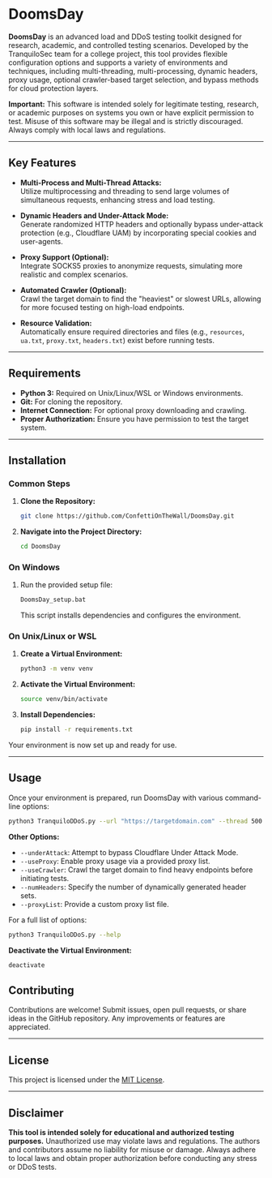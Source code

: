 # DoomsDay

**DoomsDay** is an advanced load and DDoS testing toolkit designed for research, academic, and controlled testing scenarios. Developed by the TranquiloSec team for a college project, this tool provides flexible configuration options and supports a variety of environments and techniques, including multi-threading, multi-processing, dynamic headers, proxy usage, optional crawler-based target selection, and bypass methods for cloud protection layers.

**Important:** This software is intended solely for legitimate testing, research, or academic purposes on systems you own or have explicit permission to test. Misuse of this software may be illegal and is strictly discouraged. Always comply with local laws and regulations.

---

## Key Features

- **Multi-Process and Multi-Thread Attacks:**  
  Utilize multiprocessing and threading to send large volumes of simultaneous requests, enhancing stress and load testing.

- **Dynamic Headers and Under-Attack Mode:**  
  Generate randomized HTTP headers and optionally bypass under-attack protection (e.g., Cloudflare UAM) by incorporating special cookies and user-agents.

- **Proxy Support (Optional):**  
  Integrate SOCKS5 proxies to anonymize requests, simulating more realistic and complex scenarios.

- **Automated Crawler (Optional):**  
  Crawl the target domain to find the "heaviest" or slowest URLs, allowing for more focused testing on high-load endpoints.

- **Resource Validation:**  
  Automatically ensure required directories and files (e.g., `resources`, `ua.txt`, `proxy.txt`, `headers.txt`) exist before running tests.

---

## Requirements

- **Python 3:** Required on Unix/Linux/WSL or Windows environments.
- **Git:** For cloning the repository.
- **Internet Connection:** For optional proxy downloading and crawling.
- **Proper Authorization:** Ensure you have permission to test the target system.

---

## Installation

### Common Steps

1. **Clone the Repository:**
    ```bash
    git clone https://github.com/ConfettiOnTheWall/DoomsDay.git
    ```

2. **Navigate into the Project Directory:**
    ```bash
    cd DoomsDay
    ```

### On Windows

1. Run the provided setup file:
    ```bash
    DoomsDay_setup.bat
    ```
    This script installs dependencies and configures the environment.

### On Unix/Linux or WSL

1. **Create a Virtual Environment:**
    ```bash
    python3 -m venv venv
    ```

2. **Activate the Virtual Environment:**
    ```bash
    source venv/bin/activate
    ```

3. **Install Dependencies:**
    ```bash
    pip install -r requirements.txt
    ```

Your environment is now set up and ready for use.

---

## Usage

Once your environment is prepared, run DoomsDay with various command-line options:

```bash
python3 TranquiloDDoS.py --url "https://targetdomain.com" --thread 500
````

**Other Options:**

- `--underAttack`: Attempt to bypass Cloudflare Under Attack Mode.
- `--useProxy`: Enable proxy usage via a provided proxy list.
- `--useCrawler`: Crawl the target domain to find heavy endpoints before initiating tests.
- `--numHeaders`: Specify the number of dynamically generated header sets.
- `--proxyList`: Provide a custom proxy list file.

For a full list of options:

```bash
python3 TranquiloDDoS.py --help
```

**Deactivate the Virtual Environment:**

```bash
deactivate
```

## Contributing

Contributions are welcome! Submit issues, open pull requests, or share ideas in the GitHub repository. Any improvements or features are appreciated.

---

## License

This project is licensed under the [MIT License](LICENSE).

---

## Disclaimer

**This tool is intended solely for educational and authorized testing purposes.** Unauthorized use may violate laws and regulations. The authors and contributors assume no liability for misuse or damage. Always adhere to local laws and obtain proper authorization before conducting any stress or DDoS tests.
